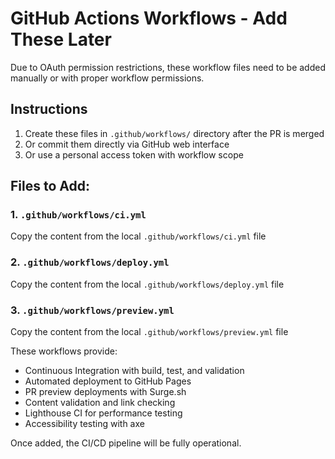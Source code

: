 # GitHub Actions Workflows - Add These Later

Due to OAuth permission restrictions, these workflow files need to be added manually or with proper workflow permissions.

## Instructions

1. Create these files in `.github/workflows/` directory after the PR is merged
2. Or commit them directly via GitHub web interface
3. Or use a personal access token with workflow scope

## Files to Add:

### 1. `.github/workflows/ci.yml`
Copy the content from the local `.github/workflows/ci.yml` file

### 2. `.github/workflows/deploy.yml`
Copy the content from the local `.github/workflows/deploy.yml` file

### 3. `.github/workflows/preview.yml`
Copy the content from the local `.github/workflows/preview.yml` file

These workflows provide:
- Continuous Integration with build, test, and validation
- Automated deployment to GitHub Pages
- PR preview deployments with Surge.sh
- Content validation and link checking
- Lighthouse CI for performance testing
- Accessibility testing with axe

Once added, the CI/CD pipeline will be fully operational.